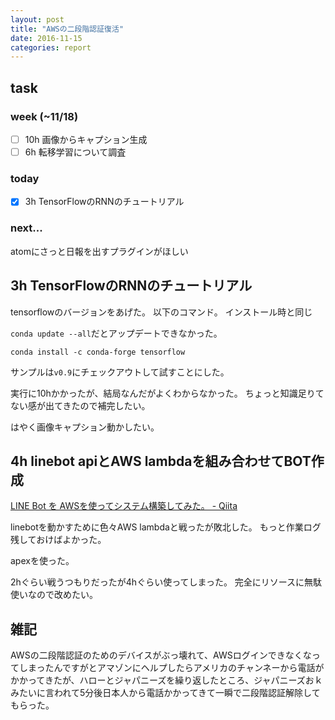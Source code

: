 ```yaml
---
layout: post
title: "AWSの二段階認証復活"
date: 2016-11-15
categories: report
---
```


## task

### week (~11/18)
- [ ] 10h 画像からキャプション生成
- [ ] 6h 転移学習について調査

### today
- [x] 3h TensorFlowのRNNのチュートリアル

### next...
atomにさっと日報を出すプラグインがほしい

## 3h TensorFlowのRNNのチュートリアル
tensorflowのバージョンをあげた。
以下のコマンド。
インストール時と同じ

`conda update --all`だとアップデートできなかった。

```
conda install -c conda-forge tensorflow
```

サンプルは`v0.9`にチェックアウトして試すことにした。

実行に10hかかったが、結局なんだがよくわからなかった。
ちょっと知識足りてない感が出てきたので補完したい。

はやく画像キャプション動かしたい。

## 4h linebot apiとAWS lambdaを組み合わせてBOT作成

[LINE Bot を AWSを使ってシステム構築してみた。 - Qiita](http://qiita.com/hiyuzawa/items/10e7bf2f6ad5d1c7fc9c)

linebotを動かすために色々AWS lambdaと戦ったが敗北した。
もっと作業ログ残しておけばよかった。

apexを使った。

2hぐらい戦うつもりだったが4hぐらい使ってしまった。
完全にリソースに無駄使いなので改めたい。

## 雑記
AWSの二段階認証のためのデバイスがぶっ壊れて、AWSログインできなくなってしまったんですがとアマゾンにヘルプしたらアメリカのチャンネーから電話がかかってきたが、ハローとジャパニーズを繰り返したところ、ジャパニーズおｋみたいに言われて5分後日本人から電話かかってきて一瞬で二段階認証解除してもらった。


